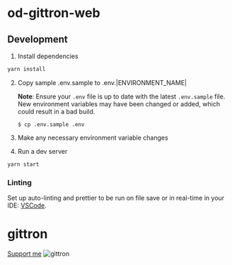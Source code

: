 # od-gittron-web

## Development

1. Install dependencies

```bash
yarn install
```

2. Copy sample .env.sample to .env.|ENVIRONMENT_NAME|

   **Note**: Ensure your `.env` file is up to date with the latest `.env.sample` file. New environment variables may
   have been changed or added, which could result in a bad build.

   ```
   $ cp .env.sample .env
   ```

3. Make any necessary environment variable changes

4. Run a dev server

```bash
yarn start
```

### Linting

Set up auto-linting and prettier to be run on file save or in real-time in your IDE:
[VSCode](https://marketplace.visualstudio.com/items?itemName=esbenp.prettier-vscode).

# gittron

[Support me](https://gittron.me/bots/0x959cd3a31cc611630423f9facf8a9b95)
![gittron](https://s3.amazonaws.com/od-flat-svg/0x959cd3a31cc611630423f9facf8a9b95.png)
